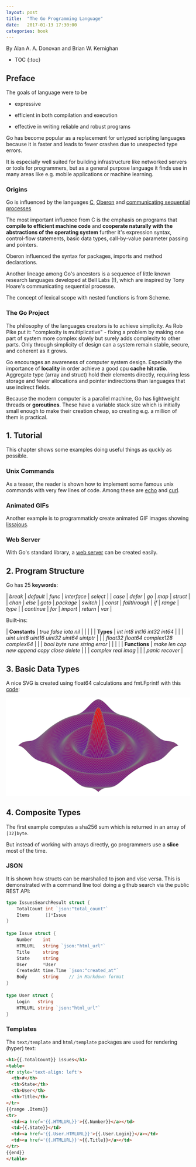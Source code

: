 ```yaml
---
layout: post
title:  "The Go Programming Language"
date:   2017-01-13 17:30:00
categories: book
---
```


By Alan A. A. Donovan and Brian W. Kernighan


* TOC
{:toc}

## Preface

The goals of language were to be 

* expressive

* efficient in both compilation and execution

* effective in writing reliable and robust programs


Go has become popular as a replacement for untyped scripting languages because it is faster and leads to fewer crashes due to unexpected type errors.

It is especially well suited for building infrastructure like networked servers or tools for programmers, but as a general purpose language it finds use in many areas like e.g. mobile applications or machine learning.


### Origins

Go is influenced by the languages [C](https://en.wikipedia.org/wiki/C_%28programming_language%29), [Oberon](https://en.wikipedia.org/wiki/Oberon_%28programming_language%29) and [communicating sequential processes](https://en.wikipedia.org/wiki/Communicating_sequential_processes)

The most important influence from C is the emphasis on programs that __compile to efficient machine code__ and __cooperate naturally with the abstractions of the operating system__ further it's expression syntax, control-flow statements, basic data types, call-by-value parameter passing and pointers.

Oberon influenced the syntax for packages, imports and method declarations.

Another lineage among Go's ancestors is a sequence of little known research languages developed at Bell Labs (!), which are inspired by Tony Hoare's communicating sequential processe.

The concept of lexical scope with nested functions is from Scheme.


### The Go Project

The philosophy of the languages creators is to achieve simplicity. As Rob Pike put it: "complexity is multiplicative" - fixing a problem by making one part of system more complex slowly but surely adds complexity to other parts. Only through simplicity of design can a system remain stable, secure, and coherent as it grows.

Go encourages an awareness of computer system design. Especially the importance of **locality** in order achieve a good cpu **cache hit ratio**. Aggregate type (array and struct) hold their elements directly, requiring less storage and fewer allocations and pointer indirections than languages that use indirect fields.

Because the modern computer is a parallel machine, Go has lightweight threads or **goroutines**. These have a variable stack size which is initially small enough to make their creation cheap, so creating e.g. a million of them is practical.


## 1. Tutorial

This chapter shows some examples doing useful things as quckly as possible.

### Unix Commands

As a teaser, the reader is shown how to implement some famous unix commands with very few lines of code. Among these are [echo](https://github.com/adonovan/gopl.io/blob/master/ch1/echo3/main.go) and [curl](https://github.com/adonovan/gopl.io/blob/master/ch1/fetch/main.go).

### Animated GIFs

Another example is to programmaticly create animated GIF images showing [lissajous](https://github.com/adonovan/gopl.io/blob/master/ch1/lissajous/main.go).

### Web Server

With Go's standard library, a [web server](https://github.com/adonovan/gopl.io/blob/master/ch1/server3/main.go) can be created easily.


## 2. Program Structure

Go has 25 **keywords**:

| *break*    | *default*     | *func*   | *interface* | *select* |
| *case*     | *defer*       | *go*     | *map*       | *struct* |
| *chan*     | *else*        | *goto*   | *package*   | *switch* |
| *const*    | *fallthrough* | *if*     | *range*     | *type*   |
| *continue* | *for*         | *import* | *return*    | *var*    |

Built-ins:

| **Constants** | *true* *false* *iota* *nil*                               |
|               |                                                           |
| **Types**     | *int* *int8* *int16* *int32* *int64*                      |
|               | *uint* *uint8* *uint16* *uint32* *uint64* *uintptr*       |
|               | *float32* *float64* *complex128* *complex64*              |
|               | *bool* *byte* *rune* *string* *error*                     |
|               |                                                           |
| **Functions** | *make* *len* *cap* *new* *append* *copy* *close* *delete* |
|               | *complex* *real* *imag*                                   |
|               | *panic* *recover*                                         |


## 3. Basic Data Types

A nice SVG is created using float64 calculations and fmt.Fprintf with this [code](https://github.com/4hel/gopl/blob/master/chap03/b_exercise-3.3/surfacecol.go):

![3D](/img/book/gopl/3d.svg)


## 4. Composite Types

The first example computes a sha256 sum which is returned in an array of `[32]byte`.

But instead of working with arrays directly, go programmers use a **slice** most of the time.


### JSON

It is shown how structs can be marshalled to json and vise versa. This is demonstrated with a command line tool doing a github search via the public REST API:

```go
type IssuesSearchResult struct {
	TotalCount int `json:"total_count"`
	Items      []*Issue
}

type Issue struct {
	Number    int
	HTMLURL   string `json:"html_url"`
	Title     string
	State     string
	User      *User
	CreatedAt time.Time `json:"created_at"`
	Body      string    // in Markdown format
}

type User struct {
	Login   string
	HTMLURL string `json:"html_url"`
}
```

### Templates

The `text/template` and `html/template` packages are used for rendering (hyper) text:

```html
<h1>{{.TotalCount}} issues</h1>
<table>
<tr style='text-align: left'>
  <th>#</th>
  <th>State</th>
  <th>User</th>
  <th>Title</th>
</tr>
{{range .Items}}
<tr>
  <td><a href='{{.HTMLURL}}'>{{.Number}}</a></td>
  <td>{{.State}}</td>
  <td><a href='{{.User.HTMLURL}}'>{{.User.Login}}</a></td>
  <td><a href='{{.HTMLURL}}'>{{.Title}}</a></td>
</tr>
{{end}}
</table>
```

